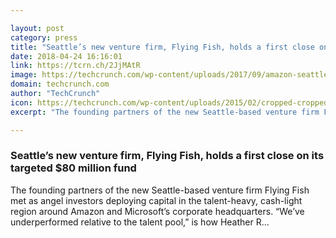 ```yaml
---

layout: post
category: press
title: "Seattle’s new venture firm, Flying Fish, holds a first close on its targeted $80 million fund"
date: 2018-04-24 16:16:01
link: https://tcrn.ch/2JjMAtR
image: https://techcrunch.com/wp-content/uploads/2017/09/amazon-seattle-e1504811834635.jpg?w=600
domain: techcrunch.com
author: "TechCrunch"
icon: https://techcrunch.com/wp-content/uploads/2015/02/cropped-cropped-favicon-gradient.png?w=180
excerpt: "The founding partners of the new Seattle-based venture firm Flying Fish  met as angel investors deploying capital in the talent-heavy, cash-light region around Amazon and Microsoft’s corporate headquarters. “We’ve underperformed relative to the talent pool,” is how Heather R…"

---
```


### Seattle’s new venture firm, Flying Fish, holds a first close on its targeted $80 million fund

The founding partners of the new Seattle-based venture firm Flying Fish  met as angel investors deploying capital in the talent-heavy, cash-light region around Amazon and Microsoft’s corporate headquarters. “We’ve underperformed relative to the talent pool,” is how Heather R…
